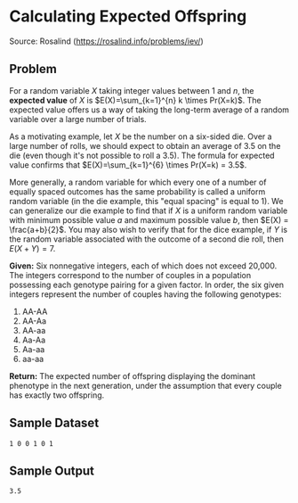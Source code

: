 
Calculating Expected Offspring
==============================

Source: Rosalind (https://rosalind.info/problems/iev/)

Problem
-------

For a random variable $X$ taking integer values between $1$ and $n$, the **expected value** of $X$ is $E(X)=\sum_{k=1}^{n} k \times Pr(X=k)$. The expected value offers us a way of taking the long-term average of a random variable over a large number of trials.

As a motivating example, let $X$ be the number on a six-sided die. Over a large number of rolls, we should expect to obtain an average of 3.5 on the die (even though it's not possible to roll a 3.5). The formula for expected value confirms that $E(X)=\sum_{k=1}^{6} \times Pr(X=k) = 3.5$.

More generally, a random variable for which every one of a number of equally spaced outcomes has the same probability is called a uniform random variable (in the die example, this "equal spacing" is equal to 1). We can generalize our die example to find that if $X$ is a uniform random variable with minimum possible value $a$ and maximum possible value $b$, then $E(X) = \frac{a+b}{2}$. You may also wish to verify that for the dice example, if $Y$ is the random variable associated with the outcome of a second die roll, then $E(X+Y)=7$.


**Given:** Six nonnegative integers, each of which does not exceed 20,000. The integers correspond to the number of couples in a population possessing each genotype pairing for a given factor. In order, the six given integers represent the number of couples having the following genotypes:

1. AA-AA
2. AA-Aa
3. AA-aa
4. Aa-Aa
5. Aa-aa
6. aa-aa

**Return:** The expected number of offspring displaying the dominant phenotype in the next generation, under the assumption that every couple has exactly two offspring.


Sample Dataset
--------------
```
1 0 0 1 0 1
```


Sample Output
-------------
```
3.5
```

